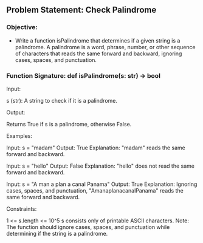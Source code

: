 ## Problem Statement: Check Palindrome

### Objective: 
- Write a function isPalindrome that determines if a given string is a palindrome. A palindrome is a word, phrase, number, or other sequence of characters that reads the same forward and backward, ignoring cases, spaces, and punctuation.

### Function Signature: def isPalindrome(s: str) -> bool

Input:

s (str): A string to check if it is a palindrome.

Output:

Returns True if s is a palindrome, otherwise False.

Examples:

Input: s = "madam" Output: True Explanation: "madam" reads the same forward and backward.

Input: s = "hello" Output: False Explanation: "hello" does not read the same forward and backward.

Input: s = "A man a plan a canal Panama" Output: True Explanation: Ignoring cases, spaces, and punctuation, "AmanaplanacanalPanama" reads the same forward and backward.

Constraints:

1 <= s.length <= 10^5
s consists only of printable ASCII characters.
Note: The function should ignore cases, spaces, and punctuation while determining if the string is a palindrome.